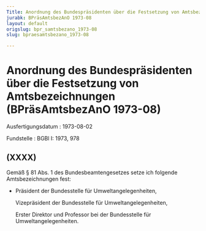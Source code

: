 ```yaml
---
Title: Anordnung des Bundespräsidenten über die Festsetzung von Amtsbezeichnungen
jurabk: BPräsAmtsbezAnO 1973-08
layout: default
origslug: bpr_samtsbezano_1973-08
slug: bpraesamtsbezano_1973-08

---
```


# Anordnung des Bundespräsidenten über die Festsetzung von Amtsbezeichnungen (BPräsAmtsbezAnO 1973-08)

Ausfertigungsdatum
:   1973-08-02

Fundstelle
:   BGBl I: 1973, 978



## (XXXX)

Gemäß § 81 Abs. 1 des Bundesbeamtengesetzes setze ich folgende Amtsbezeichnungen fest:

*   Präsident der Bundesstelle für Umweltangelegenheiten,

    Vizepräsident der Bundesstelle für Umweltangelegenheiten,

    Erster Direktor und Professor bei der Bundesstelle für Umweltangelegenheiten.




